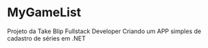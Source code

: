 # MyGameList
Projeto da Take Blip Fullstack Developer 
Criando um APP simples de cadastro de séries em .NET
